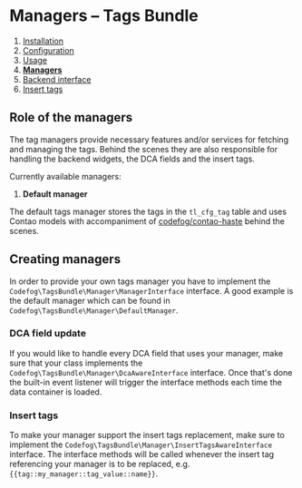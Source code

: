 # Managers – Tags Bundle

1. [Installation](01-installation.md)
2. [Configuration](02-config.md)
3. [Usage](03-usage.md)
4. [**Managers**](04-managers.md)
5. [Backend interface](05-backend.md)
6. [Insert tags](06-insert-tags.md)


## Role of the managers

The tag managers provide necessary features and/or services for fetching and managing the tags. Behind the scenes
they are also responsible for handling the backend widgets, the DCA fields and the insert tags.

Currently available managers:

1. **Default manager**

The default tags manager stores the tags in the `tl_cfg_tag` table and uses Contao models with accompaniment 
of [codefog/contao-haste](https://github.com/codefog/contao-haste) behind the scenes.

## Creating managers

In order to provide your own tags manager you have to implement the `Codefog\TagsBundle\Manager\ManagerInterface` interface.
A good example is the default manager which can be found in `Codefog\TagsBundle\Manager\DefaultManager`.

### DCA field update

If you would like to handle every DCA field that uses your manager, make sure that your class implements the
`Codefog\TagsBundle\Manager\DcaAwareInterface` interface. Once that's done the built-in event listener
will trigger the interface methods each time the data container is loaded. 

### Insert tags

To make your manager support the insert tags replacement, make sure to implement the 
`Codefog\TagsBundle\Manager\InsertTagsAwareInterface` interface. The interface methods will be called whenever
the insert tag referencing your manager is to be replaced, e.g. `{{tag::my_manager::tag_value::name}}`.
